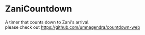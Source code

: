 # ZaniCountdown
A timer that counts down to Zani's arrival.
</br>
please check out https://github.com/umnagendra/countdown-web
